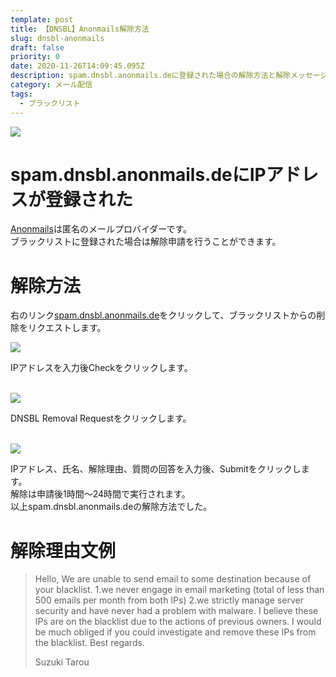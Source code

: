 ```yaml
---
template: post
title: 【DNSBL】Anonmails解除方法
slug: dnsbl-anonmails
draft: false
priority: 0
date: 2020-11-26T14:09:45.095Z
description: spam.dnsbl.anonmails.deに登録された場合の解除方法と解除メッセージ文例
category: メール配信
tags:
  - ブラックリスト
---
```

![](/media/anonmails-title.png)

# spam.dnsbl.anonmails.deにIPアドレスが登録された

<a href="https://anonmails.de/" target="_blank">Anonmails</a>は匿名のメールプロバイダーです。<br>ブラックリストに登録された場合は解除申請を行うことができます。<br>

# 解除方法

右のリンク<a href="https://anonmails.de/dnsbl.php" target="_blank">spam.dnsbl.anonmails.de</a>をクリックして、ブラックリストからの削除をリクエストします。

![](/media/anonmails-1.png)

IPアドレスを入力後Checkをクリックします。<br><br>

![](/media/anonmails-2.png)

DNSBL Removal Requestをクリックします。<br><br>

![](/media/anonmails-3.png)

IPアドレス、氏名、解除理由、質問の回答を入力後、Submitをクリックします。<br> 				解除は申請後1時間～24時間で実行されます。<br> 				以上spam.dnsbl.anonmails.deの解除方法でした。<br>

# 解除理由文例

> Hello, We are unable to send email to some destination because of your blacklist.
> 1.we never engage in email marketing (total of less than 500 emails per month from both IPs)
> 2.we strictly manage server security and have never had a problem with malware.
> I believe these IPs are on the blacklist due to the actions of previous owners.
> I would be much obliged if you could investigate and remove these IPs from the blacklist.
> Best regards.
>
> Suzuki Tarou